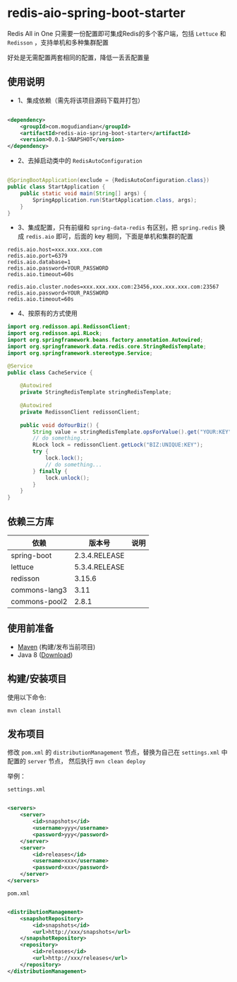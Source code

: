 # redis-aio-spring-boot-starter

Redis All in One 只需要一份配置即可集成Redis的多个客户端，包括 `Lettuce` 和 `Redisson` ，支持单机和多种集群配置

好处是无需配置两套相同的配置，降低一丢丢配置量

## 使用说明

- 1、集成依赖（需先将该项目源码下载并打包）

```xml

<dependency>
    <groupId>com.mogudiandian</groupId>
    <artifactId>redis-aio-spring-boot-starter</artifactId>
    <version>0.0.1-SNAPSHOT</version>
</dependency>
```

- 2、去掉启动类中的 `RedisAutoConfiguration`

```java

@SpringBootApplication(exclude = {RedisAutoConfiguration.class})
public class StartApplication {
    public static void main(String[] args) {
        SpringApplication.run(StartApplication.class, args);
    }
}
```

- 3、集成配置，只有前缀和 `spring-data-redis` 有区别，把 `spring.redis` 换成 `redis.aio` 即可，后面的 key 相同，下面是单机和集群的配置

```properties
redis.aio.host=xxx.xxx.xxx.com
redis.aio.port=6379
redis.aio.database=1
redis.aio.password=YOUR_PASSWORD
redis.aio.timeout=60s
```

```properties
redis.aio.cluster.nodes=xxx.xxx.xxx.com:23456,xxx.xxx.xxx.com:23567
redis.aio.password=YOUR_PASSWORD
redis.aio.timeout=60s
```
- 4、按原有的方式使用

```java
import org.redisson.api.RedissonClient;
import org.redisson.api.RLock;
import org.springframework.beans.factory.annotation.Autowired;
import org.springframework.data.redis.core.StringRedisTemplate;
import org.springframework.stereotype.Service;

@Service
public class CacheService {
    
    @Autowired
    private StringRedisTemplate stringRedisTemplate;
    
    @Autowired
    private RedissonClient redissonClient;
    
    public void doYourBiz() {
        String value = stringRedisTemplate.opsForValue().get("YOUR:KEY");
        // do something...
        RLock lock = redissonClient.getLock("BIZ:UNIQUE:KEY");
        try {
            lock.lock();
            // do something...
        } finally {
            lock.unlock();
        }
    }
}
```

## 依赖三方库

| 依赖            | 版本号           | 说明  |
|---------------|---------------|-----|
| spring-boot   | 2.3.4.RELEASE |     |
| lettuce       | 5.3.4.RELEASE |     |
| redisson      | 3.15.6        |     |
| commons-lang3 | 3.11          |     |
| commons-pool2 | 2.8.1         |     |

## 使用前准备

- [Maven](https://maven.apache.org/) (构建/发布当前项目)
- Java 8 ([Download](https://adoptopenjdk.net/releases.html?variant=openjdk8))

## 构建/安装项目

使用以下命令:

`mvn clean install`

## 发布项目

修改 `pom.xml` 的 `distributionManagement` 节点，替换为自己在 `settings.xml` 中 配置的 `server` 节点，
然后执行 `mvn clean deploy`

举例：

`settings.xml`

```xml

<servers>
    <server>
        <id>snapshots</id>
        <username>yyy</username>
        <password>yyy</password>
    </server>
    <server>
        <id>releases</id>
        <username>xxx</username>
        <password>xxx</password>
    </server>
</servers>
```

`pom.xml`

```xml

<distributionManagement>
    <snapshotRepository>
        <id>snapshots</id>
        <url>http://xxx/snapshots</url>
    </snapshotRepository>
    <repository>
        <id>releases</id>
        <url>http://xxx/releases</url>
    </repository>
</distributionManagement>
```

